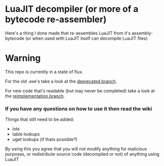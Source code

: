 LuaJIT decompiler (or more of a bytecode re-assembler)
======================================================

Here's a thing I done made that re-assembles LuaJIT from it's assembly-bytecode (or when used with LuaJIT itself can decompile LuaJIT files)

# Warning

This repo is currently in a state of flux.

For the old .exe's take a look at the [deprecated branch](https://github.com/bobsayshilol/luajit-decomp/tree/deprecated).

For new code that's readable (but may never be completed) take a look at the [reimplementation branch](https://github.com/bobsayshilol/luajit-decomp/tree/reimplementation).


### If you have any questions on how to use it then read the wiki ###

Things that still need to be added:
* lots
* table lookups
* uget lookups (if thats possible?)

By using this you agree that you will not modify anything for malicious purposes, or redistribute source code (decompiled or not) of anything using LuaJIT
